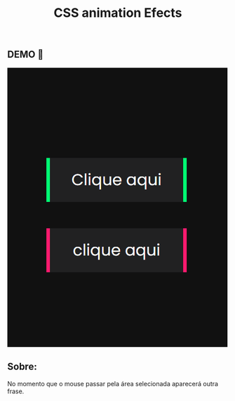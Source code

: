 
<h1 style="text-align: center; font-weight: bold;"> CSS animation Efects</h1> <br>

## DEMO 📸 <br>

![Alt text](https://github.com/Milenagms/emCSS/blob/master/imagens/mouseparado.gif)

## Sobre:
No momento que o mouse passar pela área selecionada aparecerá outra frase.
